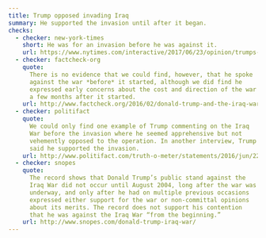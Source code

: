 ```yaml
---
title: Trump opposed invading Iraq
summary: He supported the invasion until after it began.
checks:
  - checker: new-york-times
    short: He was for an invasion before he was against it.
    url: https://www.nytimes.com/interactive/2017/06/23/opinion/trumps-lies.html
  - checker: factcheck-org
    quote:
      There is no evidence that we could find, however, that he spoke
      against the war *before* it started, although we did find he
      expressed early concerns about the cost and direction of the war
      a few months after it started.
    url: http://www.factcheck.org/2016/02/donald-trump-and-the-iraq-war/
  - checker: politifact
    quote:
      We could only find one example of Trump commenting on the Iraq
      War before the invasion where he seemed apprehensive but not
      vehemently opposed to the operation. In another interview, Trump
      said he supported the invasion.
    url: http://www.politifact.com/truth-o-meter/statements/2016/jun/22/donald-trump/trump-still-wrong-his-claim-opposed-iraq-war-ahead/
  - checker: snopes
    quote:
      The record shows that Donald Trump’s public stand against the
      Iraq War did not occur until August 2004, long after the war was
      underway, and only after he had on multiple previous occasions
      expressed either support for the war or non-committal opinions
      about its merits. The record does not support his contention
      that he was against the Iraq War “from the beginning.”
    url: http://www.snopes.com/donald-trump-iraq-war/
---
```

